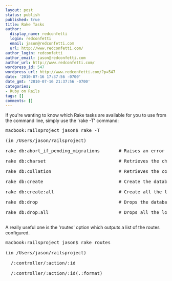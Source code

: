```yaml
---
layout: post
status: publish
published: true
title: Rake Tasks
author:
  display_name: redconfetti
  login: redconfetti
  email: jason@redconfetti.com
  url: http://www.redconfetti.com/
author_login: redconfetti
author_email: jason@redconfetti.com
author_url: http://www.redconfetti.com/
wordpress_id: 547
wordpress_url: http://www.redconfetti.com/?p=547
date: '2010-07-16 17:37:56 -0700'
date_gmt: '2010-07-16 21:37:56 -0700'
categories:
- Ruby on Rails
tags: []
comments: []
---
```

<p>If you're wanting to know which Rake tasks are available for you to use from the command line, simply use the 'rake -T' command:</p>
<pre class="brush:bash">
macbook:railsproject jason$ rake -T<br />
(in /Users/jason/railsproject)<br />
rake db:abort_if_pending_migrations       # Raises an error if there are pending migrations<br />
rake db:charset                           # Retrieves the charset for the current environment's database<br />
rake db:collation                         # Retrieves the collation for the current environment's database<br />
rake db:create                            # Create the database defined in config/database.yml for the current RAILS_ENV<br />
rake db:create:all                        # Create all the local databases defined in config/database.yml<br />
rake db:drop                              # Drops the database for the current RAILS_ENV<br />
rake db:drop:all                          # Drops all the local databases defined in config/database.yml<br />
</pre></p>
<p>A really useful one is the 'routes' option which outputs a list of the routes configured.</p>
<pre class="brush:bash">
macbook:railsproject jason$ rake routes<br />
(in /Users/jason/railsproject)<br />
  /:controller/:action/:id<br />
  /:controller/:action/:id(.:format)<br />
</pre></p>
